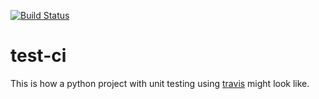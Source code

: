 [![Build Status](https://travis-ci.com/ManuelMBaumann/test-ci.svg?branch=master)](https://travis-ci.com/ManuelMBaumann/test-ci)

test-ci
=======

This is how a python project with unit testing using [travis](https://travis-ci.com/) might look like.
